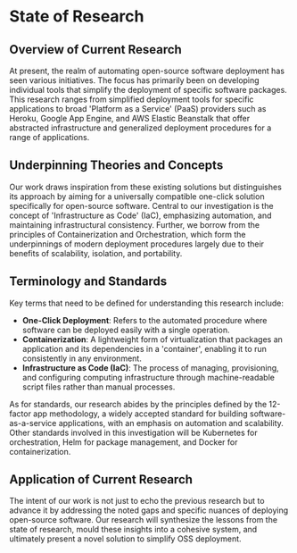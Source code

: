 # State of Research

## Overview of Current Research

At present, the realm of automating open-source software deployment has seen various initiatives. The focus has primarily been on developing individual tools that simplify the deployment of specific software packages. This research ranges from simplified deployment tools for specific applications to broad 'Platform as a Service' (PaaS) providers such as Heroku, Google App Engine, and AWS Elastic Beanstalk that offer abstracted infrastructure and generalized deployment procedures for a range of applications.

## Underpinning Theories and Concepts

Our work draws inspiration from these existing solutions but distinguishes its approach by aiming for a universally compatible one-click solution specifically for open-source software. Central to our investigation is the concept of 'Infrastructure as Code' (IaC), emphasizing automation, and maintaining infrastructural consistency. Further, we borrow from the principles of Containerization and Orchestration, which form the underpinnings of modern deployment procedures largely due to their benefits of scalability, isolation, and portability.

## Terminology and Standards

Key terms that need to be defined for understanding this research include:

- **One-Click Deployment**: Refers to the automated procedure where software can be deployed easily with a single operation.
- **Containerization**: A lightweight form of virtualization that packages an application and its dependencies in a 'container', enabling it to run consistently in any environment.
- **Infrastructure as Code (IaC)**: The process of managing, provisioning, and configuring computing infrastructure through machine-readable script files rather than manual processes.

As for standards, our research abides by the principles defined by the 12-factor app methodology, a widely accepted standard for building software-as-a-service applications, with an emphasis on automation and scalability. Other standards involved in this investigation will be Kubernetes for orchestration, Helm for package management, and Docker for containerization.

## Application of Current Research

The intent of our work is not just to echo the previous research but to advance it by addressing the noted gaps and specific nuances of deploying open-source software. Our research will synthesize the lessons from the state of research, mould these insights into a cohesive system, and ultimately present a novel solution to simplify OSS deployment.
